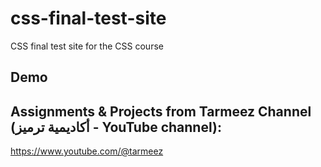# css-final-test-site
CSS final test site for the CSS course

## Demo


## Assignments & Projects from Tarmeez Channel (أكاديمية ترميز - YouTube channel): 
https://www.youtube.com/@tarmeez
